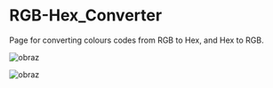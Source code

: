# RGB-Hex_Converter

Page for converting colours codes from RGB to Hex, and Hex to RGB. 

![obraz](https://github.com/KacperNarwojsz/RGB-Hex_Converter/assets/125887984/05e6b6bc-2041-42d6-ac2e-5f10a93f171c)

![obraz](https://github.com/KacperNarwojsz/RGB-Hex_Converter/assets/125887984/fdbc34c3-dabe-4b87-b1cb-ea2cb241b8e5)



